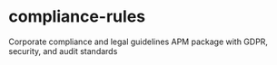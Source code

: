 # compliance-rules
Corporate compliance and legal guidelines APM package with GDPR, security, and audit standards
